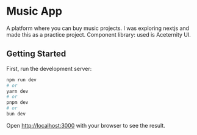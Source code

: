 # Music App

A platform where you can buy music projects. I was exploring nextjs and made this as a practice project. Component library: used is Aceternity UI.

## Getting Started

First, run the development server:

```bash
npm run dev
# or
yarn dev
# or
pnpm dev
# or
bun dev
```

Open [http://localhost:3000](http://localhost:3000) with your browser to see the result.